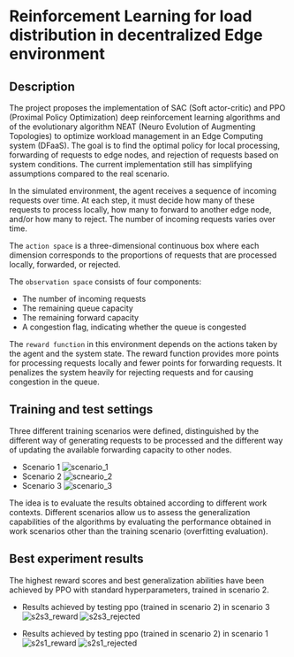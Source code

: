 # Reinforcement Learning for load distribution in decentralized Edge environment

## Description
The project proposes the implementation of  SAC (Soft actor-critic) and PPO (Proximal Policy Optimization) deep reinforcement learning algorithms and of the evolutionary algorithm NEAT (Neuro Evolution of Augmenting Topologies) to optimize workload management in an Edge Computing system (DFaaS). The goal is to find the optimal policy for local processing, forwarding of requests to edge nodes, and rejection of requests based on system conditions.
The current implementation still has simplifying assumptions compared to the real scenario.

In the simulated environment, the agent receives a sequence of incoming requests over time. At each step, it must decide how many of these requests to process locally, how many to forward to another edge node, and/or how many to reject. The number of incoming requests varies over time.

The `action space` is a three-dimensional continuous box where each dimension corresponds to the proportions of requests that are processed locally, forwarded, or rejected.

The `observation space` consists of four components:
- The number of incoming requests
- The remaining queue capacity
- The remaining forward capacity
- A congestion flag, indicating whether the queue is congested

The `reward function` in this environment depends on the actions taken by the agent and the system state. The reward function provides more points for processing requests locally and fewer points for forwarding requests. It penalizes the system heavily for rejecting requests and for causing congestion in the queue.

## Training and test settings
Three different training scenarios were defined, distinguished by the different way of generating requests to be processed and the different way of updating the available forwarding capacity to other nodes.
- Scenario 1
![scenario_1](https://github.com/GiacomoPracucci/RL-edge-computing/assets/94844087/bd9a1f56-d54a-4353-93f4-6f4ec56050b5)
- Scenario 2
![scneario_2](https://github.com/GiacomoPracucci/RL-edge-computing/assets/94844087/785cb86f-30d4-49df-b208-c797498834c3)
- Scenario 3
![scenario_3](https://github.com/GiacomoPracucci/RL-edge-computing/assets/94844087/b513e072-40de-4f35-8a35-e051416a1599)

The idea is to evaluate the results obtained according to different work contexts. Different scenarios allow us to assess the generalization capabilities of the algorithms by evaluating the performance obtained in work scenarios other than the training scenario (overfitting evaluation).

## Best experiment results
The highest reward scores and best generalization abilities have been achieved by PPO with standard hyperparameters, trained in scenario 2.

- Results achieved by testing ppo (trained in scenario 2) in scenario 3
![s2s3_reward](https://github.com/GiacomoPracucci/RL-edge-computing/assets/94844087/e8c54160-2083-4040-9aef-1ce708b8822c)
![s2s3_rejected](https://github.com/GiacomoPracucci/RL-edge-computing/assets/94844087/2d19ae0f-1dd8-4515-92c5-a4ad58a1cfc4)

- Results achieved by testing ppo (trained in scenario 2) in scenario 1
![s2s1_reward](https://github.com/GiacomoPracucci/RL-edge-computing/assets/94844087/c362afe5-6b91-452e-ad54-c31751a3951a)
![s2s1_rejected](https://github.com/GiacomoPracucci/RL-edge-computing/assets/94844087/1e3487d9-7011-4add-a20c-dace4c962e64)
